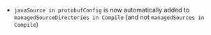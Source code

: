 * `javaSource in protobufConfig` is now automatically added to `managedSourceDirectories in Compile` (and not `managedSources in Compile`)
